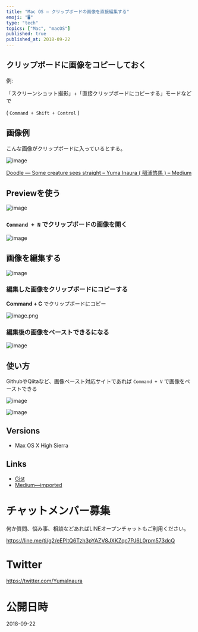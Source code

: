 ```yaml
---
title: "Mac OS — クリップボードの画像を直接編集する"
emoji: "🖥"
type: "tech"
topics: ["Mac", "macOS"]
published: true
published_at: 2018-09-22
---
```



## クリップボードに画像をコピーしておく

例:

「スクリーンショット撮影」+「直接クリップボードにコピーする」モードなどで

( `Command + Shift + Control` )

## 画像例

こんな画像がクリップボードに入っているとする。

![image](https://user-images.githubusercontent.com/13635059/45910676-0d01a580-be46-11e8-9b33-8bef2cbd27f8.png)

[Doodle — Some creature sees straight – Yuma Inaura ( 稲浦悠馬 ) – Medium](https://medium.com/@YumaInaura/doodle-some-creature-sees-straight-11c0ddb9d90)


## Previewを使う

![image](https://user-images.githubusercontent.com/13635059/45910034-0290dd00-be41-11e8-9fe2-c395cbb0cda6.png)

### `Command + N` でクリップボードの画像を開く

![image](https://user-images.githubusercontent.com/13635059/45910049-1e947e80-be41-11e8-85b0-85205509d20f.png)

## 画像を編集する

![image](https://user-images.githubusercontent.com/13635059/45910625-a4b2c400-be45-11e8-977f-8fcf614bb826.png)


### 編集した画像をクリップボードにコピーする

**Command + C** でクリップボードにコピー

![image.png](https://qiita-image-store.s3.amazonaws.com/0/89618/368d513d-1f10-85b8-924a-419d244f0ef8.png)


### 編集後の画像をペーストできるになる

![image](https://user-images.githubusercontent.com/13635059/45910325-22c19b80-be43-11e8-9488-def65cb47bac.png)

## 使い方

GithubやQiitaなど、画像ペースト対応サイトであれば `Command + V` で画像をペーストできる

![image](https://user-images.githubusercontent.com/13635059/45910405-ac716900-be43-11e8-8ec0-a16a17d6feb3.png)

![image](https://user-images.githubusercontent.com/13635059/45910406-ada29600-be43-11e8-9213-0722703c0003.png)


## Versions

- Max OS X High Sierra

## Links

- [Gist](https://gist.github.com/YumaInaura/5baf3abd9411ae0b61f4516af75de999)
- [Medium—imported](https://medium.com/supersonic-generation/mac-os-edit-image-in-clipboard-directly-with-preview-e1200cbe8eab)








<!-- Update From Qiita API -->

# チャットメンバー募集


何か質問、悩み事、相談などあればLINEオープンチャットもご利用ください。

https://line.me/ti/g2/eEPltQ6Tzh3pYAZV8JXKZqc7PJ6L0rpm573dcQ





# Twitter


https://twitter.com/YumaInaura


<!-- Update From Qiita API -->



# 公開日時

2018-09-22
